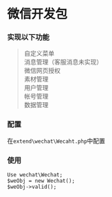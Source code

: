 微信开发包
===============
### 实现以下功能
>自定义菜单  
>消息管理（客服消息未实现）  
>微信网页授权  
>素材管理  
>用户管理  
>帐号管理  
>数据管理
### 配置
在```extend\wechat\Wecaht.php```中配置
### 使用

```
Use wechat\Wechat;
$weObj = new Wechat();
$weObj->valid();
```

